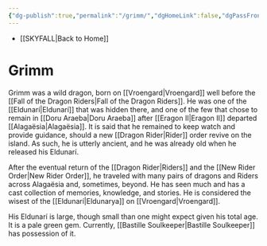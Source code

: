 ```yaml
---
{"dg-publish":true,"permalink":"/grimm/","dgHomeLink":false,"dgPassFrontmatter":false}
---
```


- [[SKYFALL|Back to Home]]

# Grimm
Grimm was a wild dragon, born on [[Vroengard|Vroengard]] well before the [[Fall of the Dragon Riders|Fall of the Dragon Riders]]. He was one of the [[Eldunarí|Eldunarí]] that was hidden there, and one of the few that chose to remain in [[Doru Araeba|Doru Araeba]] after [[Eragon II|Eragon II]] departed [[Alagaësia|Alagaësia]]. It is said that he remained to keep watch and provide guidance, should a new [[Dragon Rider|Rider]] order revive on the island. As such, he is utterly ancient, and he was already old when he released his Eldunarí. 

After the eventual return of the [[Dragon Rider|Riders]] and the [[New Rider Order|New Rider Order]], he traveled with many pairs of dragons and Riders across Alagaësia and, sometimes, beyond. He has seen much and has a cast collection of memories, knowledge, and stories. He is considered the wisest of the [[Eldunarí|Eldunarya]] on [[Vroengard|Vroengard]]. 

His Eldunarí is large, though small than one might expect given his total age. It is a pale green gem. Currently, [[Bastille Soulkeeper|Bastille Soulkeeper]] has possession of it. 